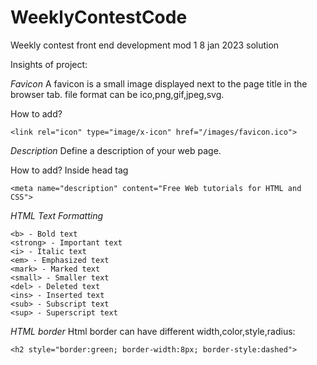 # WeeklyContestCode
Weekly contest front end development mod 1 8 jan 2023 solution

Insights of project:

*Favicon*
A favicon is a small image displayed next to the page title in the browser tab.
file format can be ico,png,gif,jpeg,svg.

How to add?
```
<link rel="icon" type="image/x-icon" href="/images/favicon.ico">
```
*Description*
Define a description of your web page.

How to add?
Inside head tag
```
<meta name="description" content="Free Web tutorials for HTML and CSS">
```
*HTML Text Formatting*
```
<b> - Bold text
<strong> - Important text
<i> - Italic text
<em> - Emphasized text
<mark> - Marked text
<small> - Smaller text
<del> - Deleted text
<ins> - Inserted text
<sub> - Subscript text
<sup> - Superscript text
```
*HTML border*
Html border can have different width,color,style,radius:
```
<h2 style="border:green; border-width:8px; border-style:dashed">
```














